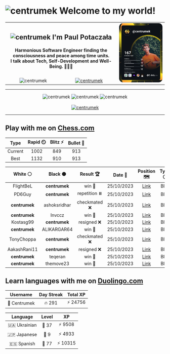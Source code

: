 <h1>
  <img
    src="https://emojis.slackmojis.com/emojis/images/1531849430/4246/blob-sunglasses.gif"
    width="30"
    alt="centrumek"
  />
  Welcome to my world!
</h1>

<table>
  <tbody>
    <tr>
      <td align="center" width="70%" colspan="2">
        <h2>
          <img
            src="https://raw.githubusercontent.com/MartinHeinz/MartinHeinz/master/wave.gif"
            width="30px"
            alt="centrumek"
          />
          I'm Paul Potaczała
        </h2>
        <h4>
          Harmonious Software Engineer finding the consciousness and peace among time units.
          <br/>
          I talk about Tech, Self-Development and Well-Being. 🌿🧘🚀
        </h4>
      </td>
      <td width="30%" rowspan="2">
        <a href="https://app.daily.dev/centrumek">
          <img
            src="./devcard.svg"
            alt="centrumek"
          />
        </a>
      </td>
    </tr>
    <tr align="center">
      <td>
        <img
          src="https://komarev.com/ghpvc/?username=centrumek&label=visitors&color=0e75b6&style=flat"
          alt="centrumek"
        >
      </td>
      <td>
        <a href="https://stackoverflow.com/users/14496012/centrumek">
          <img
            src="https://stackoverflow.com/users/flair/14496012.png?theme=dark"
            alt="centrumek"
          >
        </a>
      </td>
    </tr>
  </tbody>
</table>

---
<div align="center">
  <img 
    src="https://github-readme-stats.vercel.app/api?username=centrumek&show_icons=true&count_private=true&theme=dark&hide_border=true&hide=issues,contribs&bg_color=00000000"
    alt="centrumek"
  />
  <img
    src="https://github-readme-stats.vercel.app/api/top-langs/?username=centrumek&layout=compact&hide_border=true&theme=dark&bg_color=00000000&langs_count=6&exclude_repo=air-statistic-app"
    alt="centrumek"
  />
  <img 
    src="https://github-readme-streak-stats.herokuapp.com?user=centrumek&theme=dark&hide_border=true&background=FFFFFF00"
    alt="centrumek"
  />
  <br/>
  <br/>
  <a href="https://www.buymeacoffee.com/centrumek">
    <img
      src="https://cdn.buymeacoffee.com/buttons/v2/default-orange.png"
      height="50"
      width="210"
      alt="centrumek"
    />
  </a>
</div>

---

## Play with me on [Chess.com](https://www.chess.com/member/centrumek)

<div align="center">
<!--START_SECTION:chessStats-->
<!-- Automatically generated with https://github.com/Balastrong/chess-stats-action -->

| Type | Rapid ⏲️ | Blitz ⚡ | Bullet 🔫 |
|:---:|:---:|:---:|:---:|
| Current | 1002 | 849 | 913 |
| Best | 1132 | 910 | 913 |

| White ⚪ | Black ⚫ | Result 🏆 | Date 📅 | Position 🗺️ | Type 🕕 |
|:---:|:---:|:---:|:---:|:---:|:---:|
| FlightBeL | **centrumek** | win 🥇 | 25/10/2023 | <a href="http://www.ee.unb.ca/cgi-bin/tervo/fen.pl?select=r4rk1/pNp4p/1p2b1p1/1q1p1pQ1/4p3/8/P4PPP/4R1K1 w - -">Link</a> | Blitz |
| PD6Guy | **centrumek** | repetition ⏸️ | 25/10/2023 | <a href="http://www.ee.unb.ca/cgi-bin/tervo/fen.pl?select=8/8/8/8/5bk1/7p/7P/7K b - -">Link</a> | Blitz |
| **centrumek** | ashoksridhar | checkmated ❌ | 25/10/2023 | <a href="http://www.ee.unb.ca/cgi-bin/tervo/fen.pl?select=8/8/r7/2n2k2/7P/1r4P1/K7/8 w - -">Link</a> | Blitz |
| **centrumek** | Invccz | win 🥇 | 25/10/2023 | <a href="http://www.ee.unb.ca/cgi-bin/tervo/fen.pl?select=r3r1k1/1b1q1pQ1/1p2p1pB/p3P3/8/2PB4/PP4PP/R4RK1 b - -">Link</a> | Blitz |
| Kostasg99 | **centrumek** | resigned ❌ | 25/10/2023 | <a href="http://www.ee.unb.ca/cgi-bin/tervo/fen.pl?select=r1bqkb1r/ppp2Np1/2np1n1p/4p3/2B1P3/2N5/PPPP1PPP/R1BQK2R b KQkq -">Link</a> | Blitz |
| **centrumek** | ALIKARGAR64 | win 🥇 | 25/10/2023 | <a href="http://www.ee.unb.ca/cgi-bin/tervo/fen.pl?select=5bk1/B7/4p1p1/pR3b1p/P1B1p3/4P3/2P2KPP/1R6 b - -">Link</a> | Blitz |
| TonyChoppa | **centrumek** | checkmated ❌ | 25/10/2023 | <a href="http://www.ee.unb.ca/cgi-bin/tervo/fen.pl?select=7r/ppN5/2n2p1b/3Rk3/4Pp1p/5B2/PPP2PP1/2K4R b - -">Link</a> | Blitz |
| AakashRani11 | **centrumek** | resigned ❌ | 25/10/2023 | <a href="http://www.ee.unb.ca/cgi-bin/tervo/fen.pl?select=1Q6/R7/4k2p/1P1p2p1/8/3P2P1/2P2P1P/6K1 b - -">Link</a> | Blitz |
| **centrumek** | teqeran | win 🥇 | 25/10/2023 | <a href="http://www.ee.unb.ca/cgi-bin/tervo/fen.pl?select=B7/8/5bp1/4ppk1/5r2/8/6Q1/4K3 b - -">Link</a> | Blitz |
| **centrumek** | themove23 | win 🥇 | 25/10/2023 | <a href="http://www.ee.unb.ca/cgi-bin/tervo/fen.pl?select=8/8/8/5Q2/5K2/8/2k5/8 b - -">Link</a> | Blitz |

<!--END_SECTION:chessStats-->
</div>

## Learn languages with me on [Duolingo.com](https://www.duolingo.com/profile/Centrumek)

<div align="center">
<!--START_SECTION:duolingoStats-->
<!-- Automatically generated with https://github.com/centrumek/duolingo-readme-stats-->

| Username | Day Streak | Total XP |
|:---:|:---:|:---:|
| 👤 Centrumek | 🔥 291 | ⚡ 24756 |

| Language | Level | XP |
|:---:|:---:|:---:|
| 🇺🇦 Ukrainian | 👑 37 | ⚡ 9508 |
| 🇯🇵 Japanese | 👑 9 | ⚡ 4933 |
| 🇪🇸 Spanish | 👑 77 | ⚡ 10315 |

<!--END_SECTION:duolingoStats-->
</div>
<!--
**centrumek/centrumek** is a ✨ _special_ ✨ repository because its `README.md` (this file) appears on your GitHub profile.

Here are some ideas to get you started:

- 🔭 I’m currently working on ...
- 🌱 I’m currently learning ...
- 👯 I’m looking to collaborate on ...
- 🤔 I’m looking for help with ...
- 💬 Ask me about ...
- 📫 How to reach me: ...
- 😄 Pronouns: ...
- ⚡ Fun fact: ...
-->
